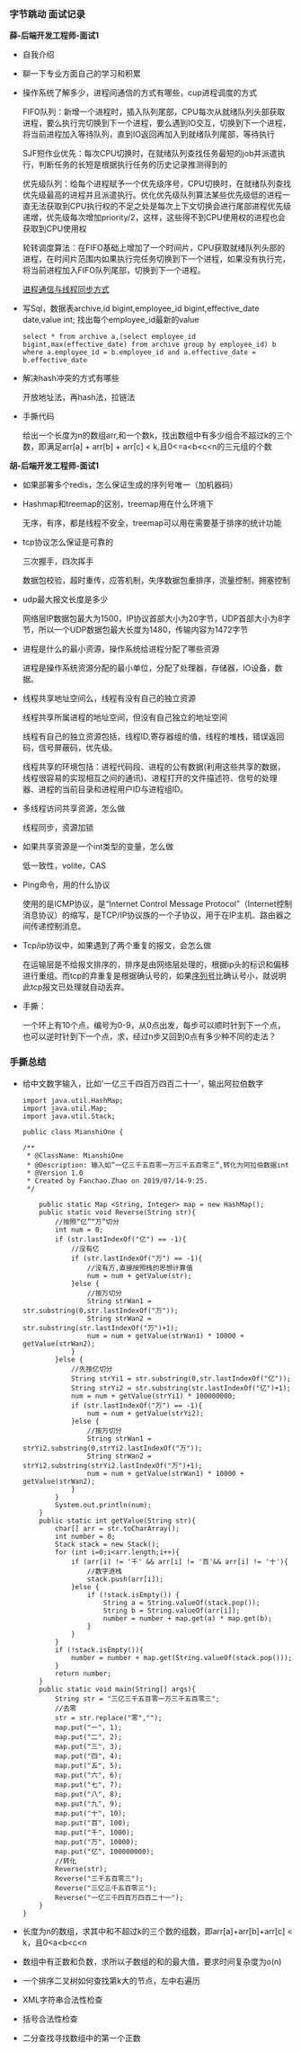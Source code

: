 ### 字节跳动 面试记录

**薛-后端开发工程师-面试1**

- 自我介绍

- 聊一下专业方面自己的学习和积累

- 操作系统了解多少，进程间通信的方式有哪些，cup进程调度的方式
  
  FIFO队列：新增一个进程时，插入队列尾部，CPU每次从就绪队列头部获取进程，要么执行完切换到下一个进程，要么遇到IO交互，切换到下一个进程，将当前进程加入等待队列，直到IO返回再加入到就绪队列尾部，等待执行
  
  SJF短作业优先：每次CPU切换时，在就绪队列查找任务最短的job并派遣执行，判断任务的长短是根据执行任务的历史记录推测得到的
  
  优先级队列：给每个进程赋予一个优先级序号，CPU切换时，在就绪队列查找优先级最高的进程并且派遣执行。优化优先级队列算法某些优先级低的进程一直无法获取到CPU执行权的不足之处是每次上下文切换会进行尾部进程优先级递增，优先级每次增加priority/2，这样，这些得不到CPU使用权的进程也会获取到CPU使用权
  
  轮转调度算法：在FIFO基础上增加了一个时间片，CPU获取就绪队列头部的进程，在时间片范围内如果执行完任务切换到下一个进程，如果没有执行完，将当前进程加入FIFO队列尾部，切换到下一个进程。
  
  [进程通信与线程同步方式](https://www.cnblogs.com/xdyixia/p/9257668.html)

- 写Sql，数据表archive,id bigint,employee_id bigint,effective_date date,value int;  找出每个employee_id最新的value
  
  ```
  select * from archive a,(select employee_id bigint,max(effective_date) from archive group by employee_id) b where a.employee_id = b.employee_id and a.effective_date = b.effective_date
  ```

- 解决hash冲突的方式有哪些
  
  开放地址法，再hash法，拉链法

- 手撕代码 
  
   给出一个长度为n的数组arr,和一个数k，找出数组中有多少组合不超过k的三个数，即满足arr[a] + arr[b] + arr[c] < k,且0<=a<b<c<n的三元组的个数

**胡-后端开发工程师-面试1**

- 如果部署多个redis，怎么保证生成的序列号唯一（加机器码）

- Hashmap和treemap的区别，treemap用在什么环境下
  
  无序，有序，都是线程不安全，treemap可以用在需要基于排序的统计功能

- tcp协议怎么保证是可靠的
  
  三次握手，四次挥手
  
  数据包校验，超时重传，应答机制，失序数据包重排序，流量控制，拥塞控制

- udp最大报文长度是多少
  
  网络层IP数据包最大为1500，IP协议首部大小为20字节，UDP首部大小为8字节，所以一个UDP数据包最大长度为1480，传输内容为1472字节

- 进程是什么的最小资源，操作系统给进程分配了哪些资源
  
  进程是操作系统资源分配的最小单位，分配了处理器，存储器，IO设备，数据。

- 线程共享地址空间么，线程有没有自己的独立资源
  
  线程共享所属进程的地址空间，但没有自己独立的地址空间
  
  线程有自己的独立资源包括，线程ID,寄存器组的值，线程的堆栈，错误返回码，信号屏蔽码，优先级。
  
  线程共享的环境包括：进程代码段、进程的公有数据(利用这些共享的数据，线程很容易的实现相互之间的通讯)、进程打开的文件描述符、信号的处理器、进程的当前目录和进程用户ID与进程组ID。

- 多线程访问共享资源，怎么做
  
  线程同步，资源加锁

- 如果共享资源是一个int类型的变量，怎么做
  
  低一致性，volite，CAS

- Ping命令，用的什么协议
  
  使用的是ICMP协议，是“Internet Control Message Protocol”（Internet控制消息协议）的缩写，是TCP/IP协议族的一个子协议，用于在IP主机、路由器之间传递控制消息。

- Tcp/ip协议中，如果遇到了两个重复的报文，会怎么做
  
  在运输层是不给报文排序的，排序是由网络层处理的，根据ip头的标识和偏移进行重组。而tcp的弃重复是根据确认号的，如果[序列号](https://www.baidu.com/s?wd=%E5%BA%8F%E5%88%97%E5%8F%B7&tn=SE_PcZhidaonwhc_ngpagmjz&rsv_dl=gh_pc_zhidao)比确认号小，就说明此tcp报文已处理就自动丢弃。

- 手撕：
  
  一个环上有10个点，编号为0-9，从0点出发，每步可以顺时针到下一个点，也可以逆时针到下一个点，求，经过n步又回到0点有多少种不同的走法？

### 手撕总结

- 给中文数字输入，比如'一亿三千四百万四百二十一'，输出阿拉伯数字
  
  ```
  import java.util.HashMap;
  import java.util.Map;
  import java.util.Stack;
  
  public class MianshiOne {
  
  /**
   * @ClassName: MianshiOne
   * @Description: 输入如“一亿三千五百零一万三千五百零三”,转化为阿拉伯数据int
   * @Version 1.0
   * Created by Fanchao.Zhao on 2019/07/14-9:25.
   */
  
      public static Map <String, Integer> map = new HashMap();
      public static void Reverse(String str){
          //按照“亿”“万”切分
          int num = 0;
          if (str.lastIndexOf("亿") == -1){
              //没有亿
              if (str.lastIndexOf("万") == -1){
                  //没有万,直接按照栈的思想计算值
                  num = num + getValue(str);
              }else {
                  //按万切分
                  String strWan1 = str.substring(0,str.lastIndexOf("万"));
                  String strWan2 = str.substring(str.lastIndexOf("万")+1);
                  num = num + getValue(strWan1) * 10000 + getValue(strWan2);
              }
          }else {
              //先按亿切分
              String strYi1 = str.substring(0,str.lastIndexOf("亿"));
              String strYi2 = str.substring(str.lastIndexOf("亿")+1);
              num = num + getValue(strYi1) * 100000000;
              if (str.lastIndexOf("万") == -1){
                  num = num + getValue(strYi2);
              }else {
                  //按万切分
                  String strWan1 = strYi2.substring(0,strYi2.lastIndexOf("万"));
                  String strWan2 = strYi2.substring(strYi2.lastIndexOf("万")+1);
                  num = num + getValue(strWan1) * 10000 + getValue(strWan2);
              }
          }
          System.out.println(num);
      }
      public static int getValue(String str){
          char[] arr = str.toCharArray();
          int number = 0;
          Stack stack = new Stack();
          for (int i=0;i<arr.length;i++){
              if (arr[i] != '千' && arr[i] != '百'&& arr[i] != '十'){
                  //数字进栈
                  stack.push(arr[i]);
              }else {
                  if (!stack.isEmpty()) {
                      String a = String.valueOf(stack.pop());
                      String b = String.valueOf(arr[i]);
                      number = number + map.get(a) * map.get(b);
                  }
              }
          }
          if (!stack.isEmpty()){
              number = number + map.get(String.valueOf(stack.pop()));
          }
          return number;
      }
      public static void main(String[] args){
          String str = "三亿三千五百零一万三千五百零三";
          //去零
          str = str.replace("零","");
          map.put("一", 1);
          map.put("二", 2);
          map.put("三", 3);
          map.put("四", 4);
          map.put("五", 5);
          map.put("六", 6);
          map.put("七", 7);
          map.put("八", 8);
          map.put("九", 9);
          map.put("十", 10);
          map.put("百", 100);
          map.put("千", 1000);
          map.put("万", 10000);
          map.put("亿", 100000000);
          //转化
          Reverse(str);
          Reverse("三千五百零三");
          Reverse("三亿三千五百零三");
          Reverse("一亿三千四百万四百二十一");
      }
  }
  
  ```

- 长度为n的数组，求其中和不超过k的三个数的组数，即arr[a]+arr[b]+arr[c] < k，且0<a<b<c<n  

- 数组中有正数和负数，求所以子数组的和的最大值，要求时间复杂度为o(n)

- 一个排序二叉树如何查找第k大的节点，左中右遍历

- XML字符串合法性检查

- 括号合法性检查

- 二分查找寻找数组中的第一个正数
